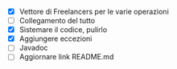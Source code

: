 - [X] Vettore di Freelancers per le varie operazioni
- [ ] Collegamento del tutto
- [X] Sistemare il codice, pulirlo
- [X] Aggiungere eccezioni
- [ ] Javadoc
- [ ] Aggiornare link README.md